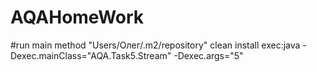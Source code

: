 # AQAHomeWork

#run main method
"Users/Олег/.m2/repository" clean install exec:java -Dexec.mainClass="AQA.Task5.Stream" -Dexec.args="5"